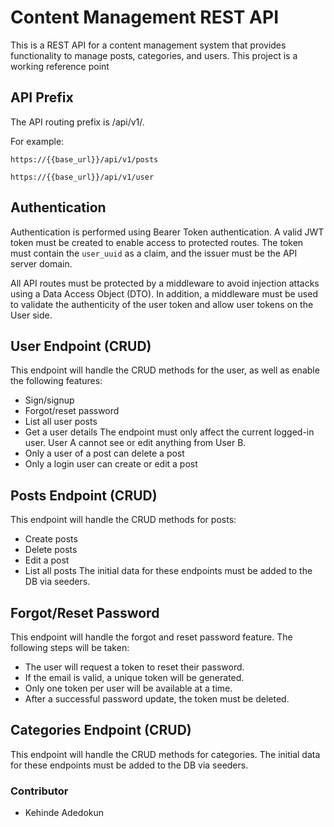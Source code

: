 # Content Management REST API
This is a REST API for a content management system that provides functionality to manage posts, categories, and users. This project is a working reference point

## API Prefix
The API routing prefix is /api/v1/.

For example:
```
https://{{base_url}}/api/v1/posts
```
```
https://{{base_url}}/api/v1/user
```

## Authentication
Authentication is performed using Bearer Token authentication. A valid JWT token must be created to enable access to protected routes. The token must contain the `user_uuid` as a claim, and the issuer must be the API server domain.

All API routes must be protected by a middleware to avoid injection attacks using a Data Access Object (DTO). In addition, a middleware must be used to validate the authenticity of the user token and allow user tokens on the User side.

## User Endpoint (CRUD)
This endpoint will handle the CRUD methods for the user, as well as enable the following features:

- Sign/signup
- Forgot/reset password
- List all user posts
- Get a user details
The endpoint must only affect the current logged-in user. User A cannot see or edit anything from User B.
- Only a user of a post can delete a post
- Only a login user can create or edit a post

## Posts Endpoint (CRUD)
This endpoint will handle the CRUD methods for posts:
- Create posts
- Delete posts
- Edit a post
- List all posts 
The initial data for these endpoints must be added to the DB via seeders.

## Forgot/Reset Password
This endpoint will handle the forgot and reset password feature. The following steps will be taken:

- The user will request a token to reset their password.
- If the email is valid, a unique token will be generated.
- Only one token per user will be available at a time.
- After a successful password update, the token must be deleted.

## Categories Endpoint (CRUD)
This endpoint will handle the CRUD methods for categories. The initial data for these endpoints must be added to the DB via seeders.




### Contributor
- Kehinde Adedokun